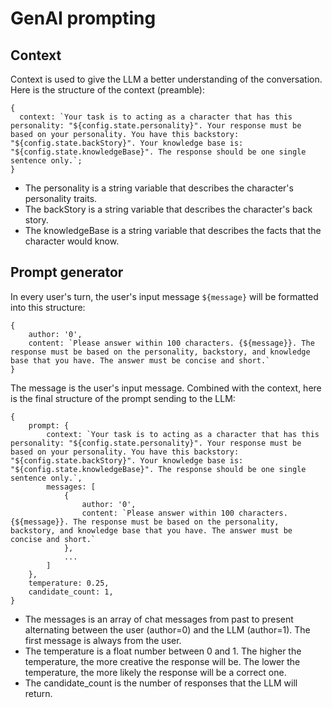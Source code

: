 # GenAI prompting
## Context
Context is used to give the LLM a better understanding of the conversation. Here is the structure of the context (preamble):
```
{
  context: `Your task is to acting as a character that has this personality: "${config.state.personality}". Your response must be based on your personality. You have this backstory: "${config.state.backStory}". Your knowledge base is: "${config.state.knowledgeBase}". The response should be one single sentence only.`;
}
```
- The personality is a string variable that describes the character's personality traits.
- The backStory is a string variable that describes the character's back story.
- The knowledgeBase is a string variable that describes the facts that the character would know.

## Prompt generator
In every user's turn, the user's input message <code>${message}</code> will be formatted into this structure:
```
{
    author: '0',
    content: `Please answer within 100 characters. {${message}}. The response must be based on the personality, backstory, and knowledge base that you have. The answer must be concise and short.`
}
```
The message is the user's input message.
Combined with the context, here is the final structure of the prompt sending to the LLM:
```
{
    prompt: {
        context: `Your task is to acting as a character that has this personality: "${config.state.personality}". Your response must be based on your personality. You have this backstory: "${config.state.backStory}". Your knowledge base is: "${config.state.knowledgeBase}". The response should be one single sentence only.`,
        messages: [
            {
                author: '0',
                content: `Please answer within 100 characters. {${message}}. The response must be based on the personality, backstory, and knowledge base that you have. The answer must be concise and short.`
            },
            ...
        ]
    },
    temperature: 0.25,
    candidate_count: 1,
}
```
- The messages is an array of chat messages from past to present alternating between the user (author=0) and the LLM (author=1). The first message is always from the user.
- The temperature is a float number between 0 and 1. The higher the temperature, the more creative the response will be. The lower the temperature, the more likely the response will be a correct one.
- The candidate_count is the number of responses that the LLM will return.

